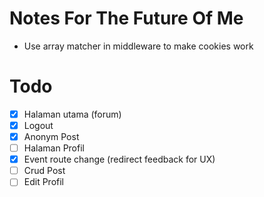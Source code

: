 # Notes For The Future Of Me
- Use array matcher in middleware to make cookies work

# Todo 
- [x] Halaman utama (forum)
- [x] Logout
- [x] Anonym Post
- [ ] Halaman Profil
- [x] Event route change (redirect feedback for UX)
- [ ] Crud Post
- [ ] Edit Profil
